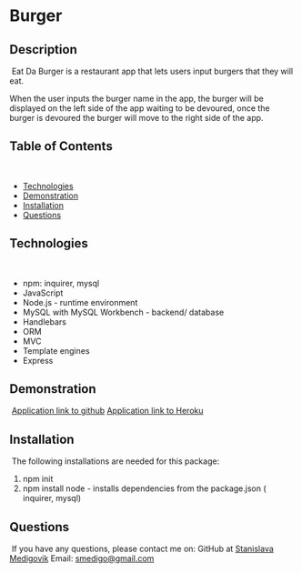 # Burger

## Description 
​
Eat Da Burger is a restaurant app that lets users input burgers that they will eat. 

When the user inputs the burger name in the app, the burger will be displayed on the left side of the app waiting to be devoured, once the burger is devoured the burger will move to the right side of the app.
​
​
## Table of Contents
​
* [Technologies](#technologies)
* [Demonstration](#demonstration)
* [Installation](#installation)
* [Questions](#questions)
​
## Technologies
​
* npm: inquirer, mysql
* JavaScript
* Node.js - runtime environment
* MySQL with MySQL Workbench - backend/ database
* Handlebars
* ORM
* MVC 
* Template engines
* Express
​
​
## Demonstration 
​
[Application link to github](https://github.com/smedigo/burger)
[Application link to Heroku](https://obscure-savannah-81265.herokuapp.com/burgers)
​
​
## Installation
​
The following installations are needed for this package:
1. npm init  
2. npm install node - installs dependencies from the package.json ( inquirer, mysql)
    

## Questions 
​
If you have any questions, please contact me on:
GitHub at [Stanislava Medigovik](https://github.com/smedigo)
Email: smedigo@gmail.com
